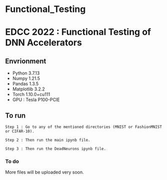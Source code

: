 # Functional_Testing
# EDCC 2022 : Functional Testing of DNN Accelerators

## Envrionment

* Python 3.7.13
* Numpy 1.21.5
* Pandas 1.3.5
* Matplotlib 3.2.2
* Torch 1.10.0+cu111
* GPU : Tesla P100-PCIE


## To run

```
Step 1 : Go to any of the mentioned directories (MNIST or FashionMNIST or CIFAR-10).
```

```
Step 2 : Then run the main ipynb file.
```

```
Step 3 : Then run the DeadNeurons ipynb file.
```



### To do
More files will be uploaded very soon.
